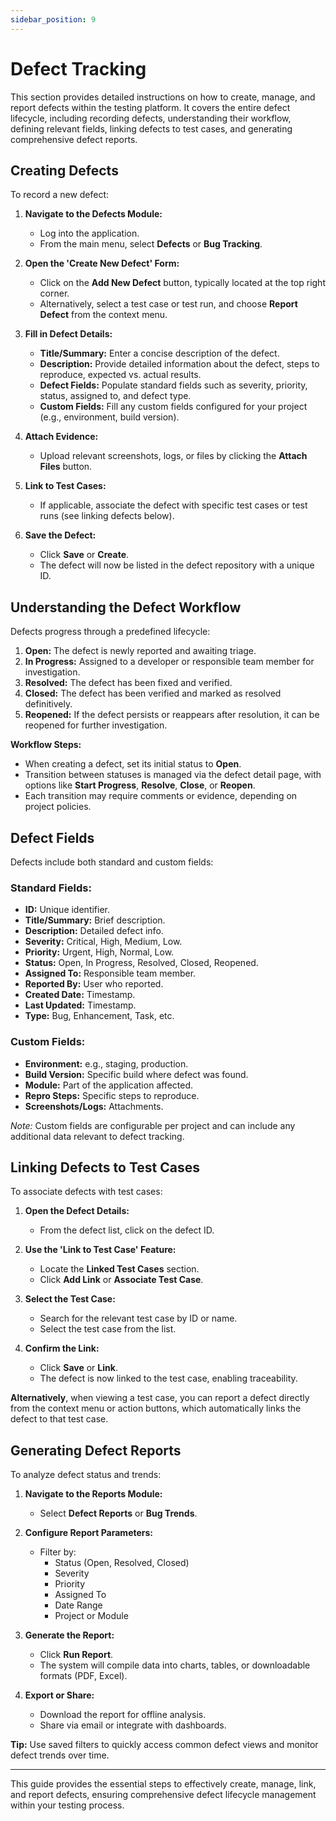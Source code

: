 ```yaml
---
sidebar_position: 9
---
```


# Defect Tracking

This section provides detailed instructions on how to create, manage, and report defects within the testing platform. It covers the entire defect lifecycle, including recording defects, understanding their workflow, defining relevant fields, linking defects to test cases, and generating comprehensive defect reports.

## Creating Defects

To record a new defect:

1. **Navigate to the Defects Module:**
   - Log into the application.
   - From the main menu, select **Defects** or **Bug Tracking**.

2. **Open the 'Create New Defect' Form:**
   - Click on the **Add New Defect** button, typically located at the top right corner.
   - Alternatively, select a test case or test run, and choose **Report Defect** from the context menu.

3. **Fill in Defect Details:**
   - **Title/Summary:** Enter a concise description of the defect.
   - **Description:** Provide detailed information about the defect, steps to reproduce, expected vs. actual results.
   - **Defect Fields:** Populate standard fields such as severity, priority, status, assigned to, and defect type.
   - **Custom Fields:** Fill any custom fields configured for your project (e.g., environment, build version).

4. **Attach Evidence:**
   - Upload relevant screenshots, logs, or files by clicking the **Attach Files** button.

5. **Link to Test Cases:**
   - If applicable, associate the defect with specific test cases or test runs (see linking defects below).

6. **Save the Defect:**
   - Click **Save** or **Create**.
   - The defect will now be listed in the defect repository with a unique ID.

## Understanding the Defect Workflow

Defects progress through a predefined lifecycle:

1. **Open:** The defect is newly reported and awaiting triage.
2. **In Progress:** Assigned to a developer or responsible team member for investigation.
3. **Resolved:** The defect has been fixed and verified.
4. **Closed:** The defect has been verified and marked as resolved definitively.
5. **Reopened:** If the defect persists or reappears after resolution, it can be reopened for further investigation.

**Workflow Steps:**

- When creating a defect, set its initial status to **Open**.
- Transition between statuses is managed via the defect detail page, with options like **Start Progress**, **Resolve**, **Close**, or **Reopen**.
- Each transition may require comments or evidence, depending on project policies.

## Defect Fields

Defects include both standard and custom fields:

### Standard Fields:
- **ID:** Unique identifier.
- **Title/Summary:** Brief description.
- **Description:** Detailed defect info.
- **Severity:** Critical, High, Medium, Low.
- **Priority:** Urgent, High, Normal, Low.
- **Status:** Open, In Progress, Resolved, Closed, Reopened.
- **Assigned To:** Responsible team member.
- **Reported By:** User who reported.
- **Created Date:** Timestamp.
- **Last Updated:** Timestamp.
- **Type:** Bug, Enhancement, Task, etc.

### Custom Fields:
- **Environment:** e.g., staging, production.
- **Build Version:** Specific build where defect was found.
- **Module:** Part of the application affected.
- **Repro Steps:** Specific steps to reproduce.
- **Screenshots/Logs:** Attachments.

*Note:* Custom fields are configurable per project and can include any additional data relevant to defect tracking.

## Linking Defects to Test Cases

To associate defects with test cases:

1. **Open the Defect Details:**
   - From the defect list, click on the defect ID.

2. **Use the 'Link to Test Case' Feature:**
   - Locate the **Linked Test Cases** section.
   - Click **Add Link** or **Associate Test Case**.

3. **Select the Test Case:**
   - Search for the relevant test case by ID or name.
   - Select the test case from the list.

4. **Confirm the Link:**
   - Click **Save** or **Link**.
   - The defect is now linked to the test case, enabling traceability.

**Alternatively**, when viewing a test case, you can report a defect directly from the context menu or action buttons, which automatically links the defect to that test case.

## Generating Defect Reports

To analyze defect status and trends:

1. **Navigate to the Reports Module:**
   - Select **Defect Reports** or **Bug Trends**.

2. **Configure Report Parameters:**
   - Filter by:
     - Status (Open, Resolved, Closed)
     - Severity
     - Priority
     - Assigned To
     - Date Range
     - Project or Module

3. **Generate the Report:**
   - Click **Run Report**.
   - The system will compile data into charts, tables, or downloadable formats (PDF, Excel).

4. **Export or Share:**
   - Download the report for offline analysis.
   - Share via email or integrate with dashboards.

**Tip:** Use saved filters to quickly access common defect views and monitor defect trends over time.

---

This guide provides the essential steps to effectively create, manage, link, and report defects, ensuring comprehensive defect lifecycle management within your testing process.